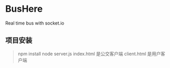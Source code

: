 BusHere
=======

Real time bus with socket.io


项目安装
-----------------------------------
> npm install
> node server.js
> index.html 是公交客户端
> client.html 是用户客户端
